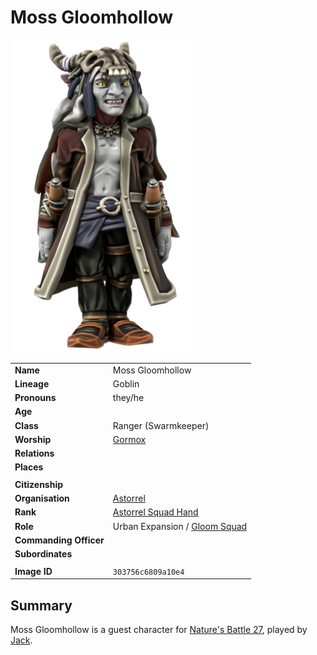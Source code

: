 # Moss Gloomhollow

<img src="https://raw.githubusercontent.com/jesskelsall/astarus-images/main/people/portraits/303756c6809a10e4.png" height="500" />

|||
| --- | --- |
| **Name** | Moss Gloomhollow | character.3
| **Lineage** | Goblin |
| **Pronouns** | they/he |
| **Age** | |
| **Class** | Ranger (Swarmkeeper) |
| **Worship** | [Gormox](../gods/deities/gormox.md) |
| **Relations** | |
| **Places** | |
|||
| **Citizenship** | |
| **Organisation** | [Astorrel](../organisations/astorrel/astorrel.md) |
| **Rank** | [Astorrel Squad Hand](../organisations/astorrel/ranks/astorrel-squad-hand.md) |
| **Role** | Urban Expansion / [Gloom Squad](../organisations/astorrel/squads/gloom-squad.md) |
| **Commanding Officer** | |
| **Subordinates** | |
|||
| **Image ID** | `303756c6809a10e4` |

## Summary

Moss Gloomhollow is a guest character for [Nature's Battle 27](../storylines/natures-battle-27.md), played by [Jack](../players/jack.md).
